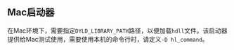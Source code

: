## Mac启动器
在Mac环境下，需要指定`DYLD_LIBRARY_PATH`路径，以便加载`hdll`文件。该启动器提供给Mac测试使用，需要使用本机的命令行时，请定义`-D hl_command`。